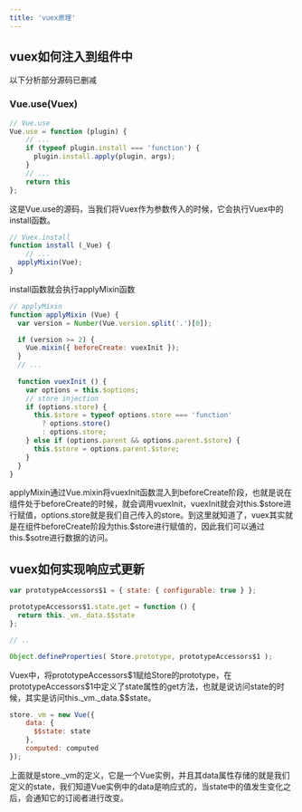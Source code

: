 ```yaml
---
title: 'vuex原理'
---
```


## vuex如何注入到组件中

以下分析部分源码已删减

### Vue.use(Vuex)

```js
// Vue.use
Vue.use = function (plugin) {
	// ...
    if (typeof plugin.install === 'function') {
      plugin.install.apply(plugin, args);
    }
    // ...
    return this
};
```

这是Vue.use的源码，当我们将Vuex作为参数传入的时候，它会执行Vuex中的install函数。

```js
// Vuex.install
function install (_Vue) {
    // ...
  applyMixin(Vue);
}
```

install函数就会执行applyMixin函数

```js
// applyMixin
function applyMixin (Vue) {
  var version = Number(Vue.version.split('.')[0]);

  if (version >= 2) {
    Vue.mixin({ beforeCreate: vuexInit });
  }
  // ...
    
  function vuexInit () {
    var options = this.$options;
    // store injection
    if (options.store) {
      this.$store = typeof options.store === 'function'
        ? options.store()
        : options.store;
    } else if (options.parent && options.parent.$store) {
      this.$store = options.parent.$store;
    }
  }
}
```

applyMixin通过Vue.mixin将vuexInit函数混入到beforeCreate阶段，也就是说在组件处于beforeCreate的时候，就会调用vuexInit，vuexInit就会对this.$store进行赋值，options.store就是我们自己传入的store。到这里就知道了，vuex其实就是在组件beforeCreate阶段为this.\$store进行赋值的，因此我们可以通过this.\$sotre进行数据的访问。



## vuex如何实现响应式更新

```js
var prototypeAccessors$1 = { state: { configurable: true } };

prototypeAccessors$1.state.get = function () {
  return this._vm._data.$$state
};

// ..

Object.defineProperties( Store.prototype, prototypeAccessors$1 );
```

Vuex中，将prototypeAccessors\$1赋给Store的prototype，在prototypeAccessors\$1中定义了state属性的get方法，也就是说访问state的时候，其实是访问this.\_vm._data.\$​\$state。

```js
store._vm = new Vue({
    data: {
      $$state: state
    },
    computed: computed
});
```

上面就是store.\_vm的定义，它是一个Vue实例，并且其data属性存储的就是我们定义的state，我们知道Vue实例中的data是响应式的，当state中的值发生变化之后，会通知它的订阅者进行改变。